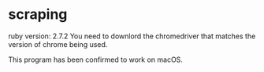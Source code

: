 # scraping
ruby version: 2.7.2
You need to downlord the chromedriver that matches the version of chrome being used.

This program has been confirmed to work on macOS.
